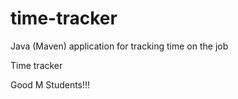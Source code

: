 # time-tracker
Java (Maven) application for tracking time on the job

Time tracker

Good M Students!!!
